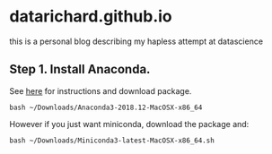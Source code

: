 # datarichard.github.io
this is a personal blog describing my hapless attempt at datascience
  
## Step 1. Install Anaconda. 
See [here](https://conda.io/docs/user-guide/install/macos.html) for instructions and download package.  
```
bash ~/Downloads/Anaconda3-2018.12-MacOSX-x86_64
```

However if you just want miniconda, download the package and:
```
bash ~/Downloads/Miniconda3-latest-MacOSX-x86_64.sh
```
